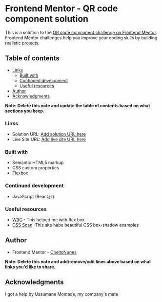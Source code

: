 # Frontend Mentor - QR code component solution

This is a solution to the [QR code component challenge on Frontend Mentor](https://www.frontendmentor.io/challenges/qr-code-component-iux_sIO_H). Frontend Mentor challenges help you improve your coding skills by building realistic projects.

## Table of contents

- [Links](#links)
  - [Built with](#built-with)
  - [Continued development](#continued-development)
  - [Useful resources](#useful-resources)
- [Author](#author)
- [Acknowledgments](#acknowledgments)

**Note: Delete this note and update the table of contents based on what sections you keep.**

### Links

- Solution URL: [Add solution URL here](https://your-solution-url.com)
- Live Site URL: [Add live site URL here](https://your-live-site-url.com)

### Built with

- Semantic HTML5 markup
- CSS custom properties
- Flexbox

### Continued development

- JavaScript (React.js)

### Useful resources

- [W3C](https://www.w3schools.com/) - This helped me with flex box
- [CSS Scan](https://getcssscan.com/css-box-shadow-examples) -This site habe beautiful CSS box-shadow examples

## Author

- Frontend Mentor - [CheltoNunes](https://www.frontendmentor.io/profile/CheltoNunes)

**Note: Delete this note and add/remove/edit lines above based on what links you'd like to share.**

## Acknowledgments

I got a help by Ussumane Momade, my company's mate
